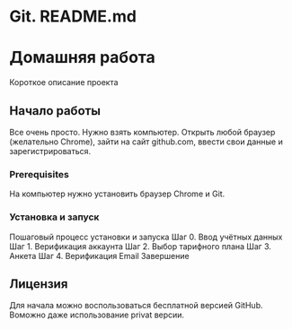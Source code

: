 # Git. README.md
# Домашняя работа

Короткое описание проекта

## Начало работы

Все очень просто. Нужно взять компьютер. Открыть любой браузер (желательно Chrome), зайти на сайт github.com, ввести свои данные и зарегистрироваться.

### Prerequisites

На компьютер нужно установить браузер Chrome и Git.

### Установка и запуск

Пошаговый процесс установки и запуска
Шаг 0. Ввод учётных данных
Шаг 1. Верификация аккаунта
Шаг 2. Выбор тарифного плана
Шаг 3. Анкета
Шаг 4. Верификация Email
Завершение

## Лицензия

Для начала можно воспользоваться бесплатной версией GitHub. Воможно даже использование privat версии.